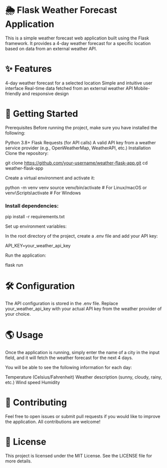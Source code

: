 # 🌦 Flask Weather Forecast Application
This is a simple weather forecast web application built using the Flask framework. It provides a 4-day weather forecast for a specific location based on data from an external weather API.

# ✨ Features
4-day weather forecast for a selected location 
Simple and intuitive user interface 
Real-time data fetched from an external weather API
Mobile-friendly and responsive design
# 🚀 Getting Started
Prerequisites
Before running the project, make sure you have installed the following:

Python 3.8+
Flask
Requests (for API calls)
A valid API key from a weather service provider (e.g., OpenWeatherMap, WeatherAPI, etc.)
Installation
Clone the repository:

git clone https://github.com/your-username/weather-flask-app.git
cd weather-flask-app

Create a virtual environment and activate it:

python -m venv venv
source venv/bin/activate  # For Linux/macOS
or
venv\Scripts\activate  # For Windows

### Install dependencies:

pip install -r requirements.txt

Set up environment variables:

In the root directory of the project, create a .env file and add your API key:

API_KEY=your_weather_api_key

Run the application:

flask run


# 🛠 Configuration
The API configuration is stored in the .env file. Replace your_weather_api_key with your actual API key from the weather provider of your choice.

# 🌎 Usage
Once the application is running, simply enter the name of a city in the input field, and it will fetch the weather forecast for the next 4 days.

You will be able to see the following information for each day:

Temperature (Celsius/Fahrenheit)
Weather description (sunny, cloudy, rainy, etc.)
Wind speed
Humidity

# 🤝 Contributing
Feel free to open issues or submit pull requests if you would like to improve the application. All contributions are welcome!

# 📜 License
This project is licensed under the MIT License. See the LICENSE file for more details.


